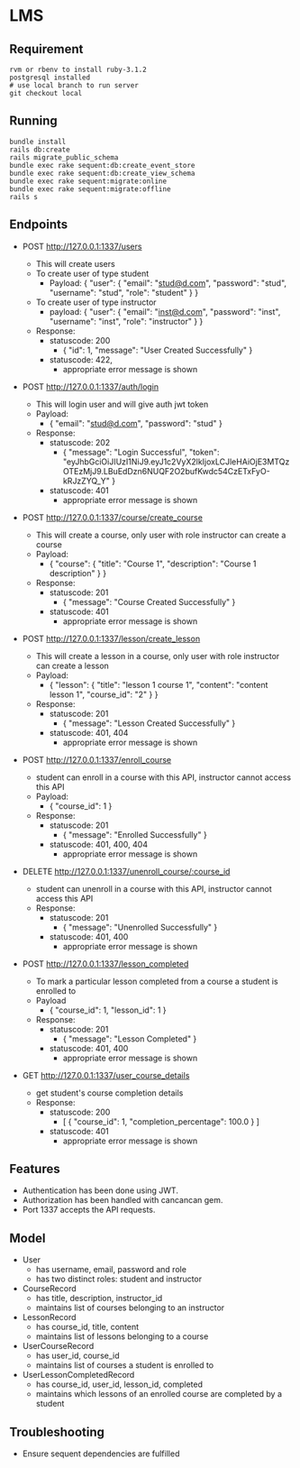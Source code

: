# LMS
## Requirement
    rvm or rbenv to install ruby-3.1.2
    postgresql installed
    # use local branch to run server
    git checkout local
## Running
    bundle install
    rails db:create
    rails migrate_public_schema
    bundle exec rake sequent:db:create_event_store
    bundle exec rake sequent:db:create_view_schema
    bundle exec rake sequent:migrate:online
    bundle exec rake sequent:migrate:offline
    rails s
## Endpoints
-   POST http://127.0.0.1:1337/users
    -   This will create users
    -   To create user of type student
        -   Payload: {
                "user": {
                    "email": "stud@d.com",
                    "password": "stud",
                    "username": "stud",
                    "role": "student"
                }
            }
    -   To create user of type instructor
        -   payload: {
                "user": {
                    "email": "inst@d.com",
                    "password": "inst",
                    "username": "inst",
                    "role": "instructor"
                }
            }
    - Response:
        - statuscode: 200
            -   {
                    "id": 1,
                    "message": "User Created Successfully"
                } 
        - statuscode: 422, 
            -   appropriate error message is shown

-   POST http://127.0.0.1:1337/auth/login
    -   This will login user and will give auth jwt token
    -   Payload:
        -   {
                "email": "stud@d.com",
                "password": "stud"
            }
    -   Response:
        -   statuscode: 202
            -   {
                    "message": "Login Successful",
                    "token": "eyJhbGciOiJIUzI1NiJ9.eyJ1c2VyX2lkIjoxLCJleHAiOjE3MTQzOTEzMjJ9.LBuEdDzn6NUQF2O2bufKwdc54CzETxFyO-kRJzZYQ_Y"
                }
        -   statuscode: 401
            -   appropriate error message is shown

-   POST http://127.0.0.1:1337/course/create_course
    -   This will create a course, only user with role instructor can create a course
    -   Payload:
        -   {
                "course": {
                    "title": "Course 1",
                    "description": "Course 1 description"
                }
            }
    -   Response:
        -   statuscode: 201
            -   {
                    "message": "Course Created Successfully"
                }
        -   statuscode: 401
            -   appropriate error message is shown

-   POST http://127.0.0.1:1337/lesson/create_lesson
    -   This will create a lesson in a course, only user with role instructor can create a lesson
    -   Payload:
        -   {
                "lesson": {
                    "title": "lesson 1 course 1",
                    "content": "content lesson 1",
                    "course_id": "2"
                }
            }
    -   Response:
        -   statuscode: 201
            -   {
                    "message": "Lesson Created Successfully"
                }
        -   statuscode: 401, 404
            -   appropriate error message is shown

-   POST http://127.0.0.1:1337/enroll_course
    -   student can enroll in a course with this API, instructor cannot access this API
    -   Payload:
        -   {
                "course_id": 1
            }
    -   Response:
        -   statuscode: 201
            -   {
                    "message": "Enrolled Successfully"
                }
        -   statuscode: 401, 400, 404
            -   appropriate error message is shown

-   DELETE http://127.0.0.1:1337/unenroll_course/:course_id
    -   student can unenroll in a course with this API, instructor cannot access this API
    -   Response:
        -   statuscode: 201
            -   {
                    "message": "Unenrolled Successfully"
                }
        -   statuscode: 401, 400
            -   appropriate error message is shown

            
-   POST http://127.0.0.1:1337/lesson_completed
    -   To mark a particular lesson completed from a course a student is enrolled to
    -   Payload
        -    {
                "course_id": 1,
                "lesson_id": 1
            }
    -   Response:
        -   statuscode: 201
            -   {
                    "message": "Lesson Completed"
                }
        -   statuscode: 401, 400
            -   appropriate error message is shown

-   GET http://127.0.0.1:1337/user_course_details
    -   get student's course completion details
    -   Response:
        -   statuscode: 200
            -   [
                    {
                        "course_id": 1,
                        "completion_percentage": 100.0
                    }
                ]
        -   statuscode: 401
            -   appropriate error message is shown   
      
## Features
-   Authentication has been done using JWT.
-   Authorization has been handled with cancancan gem.
-   Port 1337 accepts the API requests.

## Model
- User
    - has username, email, password and role
    - has two distinct roles: student and instructor
- CourseRecord
    - has title, description, instructor_id
    - maintains list of courses belonging to an instructor
- LessonRecord
    - has course_id, title, content
    - maintains list of lessons belonging to a course
- UserCourseRecord
    - has user_id, course_id
    - maintains list of courses a student is enrolled to
- UserLessonCompletedRecord
    - has course_id, user_id, lesson_id, completed
    - maintains which lessons of an enrolled course are completed by a student

## Troubleshooting
-   Ensure sequent dependencies are fulfilled